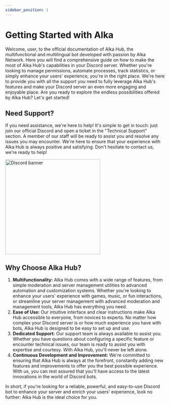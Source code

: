 ```yaml
---
sidebar_position: 1
---
```


# Getting Started with Alka

Welcome, user, to the official documentation of Alka Hub, the multifunctional and multilingual bot developed with passion by Alka Network. Here you will find a comprehensive guide on how to make the most of Alka Hub's capabilities in your Discord server. Whether you're looking to manage permissions, automate processes, track statistics, or simply enhance your users' experience, you're in the right place. We're here to provide you with all the support you need to fully leverage Alka Hub's features and make your Discord server an even more engaging and enjoyable place. Are you ready to explore the endless possibilities offered by Alka Hub? Let's get started!

## Need Support?

If you need assistance, we're here to help! It's simple to get in touch: just join our official Discord and open a ticket in the "Technical Support" section. A member of our staff will be ready to assist you and resolve any issues you may encounter. We're here to ensure that your experience with Alka Hub is always positive and satisfying. Don't hesitate to contact us, we're ready to help!


<a class="centered-image" href="https://discord.gg/DqRcKB75N5">
  <img src="/img/discord-banner.png" alt="Discord banner" width="300"/>
</a>




## Why Choose Alka Hub?

1. **Multifunctionality:** Alka Hub comes with a wide range of features, from simple moderation and server management utilities to advanced automation and customization systems. Whether you're looking to enhance your users' experience with games, music, or fun interactions, or streamline your server management with advanced moderation and management tools, Alka Hub has everything you need.
2. **Ease of Use:** Our intuitive interface and clear instructions make Alka Hub accessible to everyone, from novices to experts. No matter how complex your Discord server is or how much experience you have with bots, Alka Hub is designed to be easy to set up and use.
3. **Dedicated Support:** Our support team is always available to assist you. Whether you have questions about configuring a specific feature or encounter technical issues, our team is ready to assist you with expertise and courtesy. With Alka Hub, you'll never be left alone.
4. **Continuous Development and Improvement:** We're committed to ensuring that Alka Hub is always at the forefront, constantly adding new features and improvements to offer you the best possible experience. With us, you can rest assured that you'll have access to the latest innovations in the world of Discord bots.

In short, if you're looking for a reliable, powerful, and easy-to-use Discord bot to enhance your server and enrich your users' experience, look no further: Alka Hub is the ideal choice for you.
